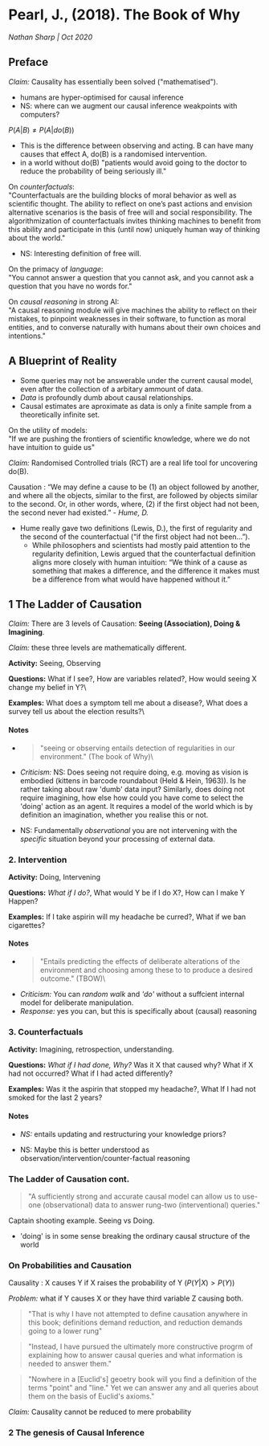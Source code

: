 # Pearl, J., (2018). The Book of Why
_Nathan Sharp | Oct 2020_

## Preface
_Claim:_ Causality has essentially been solved ("mathematised").

  - humans are hyper-optimised for causal inference
  - NS: where can we augment our causal inference weakpoints with computers? 

$P(A | B) \neq P(A | do(B))$
  
  - This is the difference between observing and acting. B can have many causes that effect A, do(B) is a randomised intervention.
  - in a world without do(B) "patients would avoid going to the doctor to reduce the probability of being seriously ill."

On _counterfactuals_:\
"Counterfactuals are the building blocks of moral behavior as well as scientific thought. The ability to reflect on one’s past actions and envision alternative scenarios is the basis of free will and social responsibility. The algorithmization of counterfactuals invites thinking machines to benefit from this ability and participate in this (until now) uniquely human way of thinking about the world."

  - NS: Interesting definition of free will.

On the primacy of _language_:\
"You cannot answer a question that you cannot ask, and you cannot ask a question that you have no words for." 

On _causal reasoning_ in strong AI:\
"A causal reasoning module will give machines the ability to reflect on their mistakes, to pinpoint weaknesses in their software, to function as moral entities, and to converse naturally with humans about their own choices and intentions."

## A Blueprint of Reality

  - Some queries may not be answerable under the current causal model, even after the collection of a arbitary ammount of data.
  - _Data_ is profoundly dumb about causal relationships.
  - Causal estimates are aproximate as data is only a finite sample from a theoretically infinite set.

On the utility of models:\
"If we are pushing the frontiers of scientific knowledge, where we do not have intuition to guide us"

_Claim:_ Randomised Controlled trials (RCT) are a real life tool for uncovering do(B).

Causation : “We may define a cause to be (1) an object followed by another, and where all the objects, similar to the first, are followed by objects similar to the second. Or, in other words, where, (2) if the first object had not been, the second never had existed.” _- Hume, D._

  - Hume really gave two definitions (Lewis, D.), the first of regularity and the second of the counterfactual (“if the first object had not been…”).
    - While philosophers and scientists had mostly paid attention to the regularity definition, Lewis argued that the counterfactual definition aligns more closely with human intuition: “We think of a cause as something that makes a difference, and the difference it makes must be a difference from what would have happened without it.”

## 1 The Ladder of Causation
_Claim:_ There are 3 levels of Causation: __Seeing (Association), Doing & Imagining__.

_Claim:_ these three levels are mathematically different.

__Activity:__ Seeing, Observing

__Questions:__
What if I see?, How are variables related?, How would seeing X change my belief in Y?\

__Examples:__ What does a symptom tell me about a disease?, What does a survey tell us about the election results?\

#### Notes
- > "seeing or observing entails detection of regularities in our environment." (The book of Why)\

- _Criticism:_ NS: Does seeing not require doing, e.g. moving as vision is embodied (kittens in barcode roundabout (Held & Hein, 1963)). Is he rather taking about raw 'dumb' data input? Similarly, does doing not require imagining, how else how could you have come to select the 'doing' action as an agent. It requires a model of the world which is by definition an imagination, whether you realise this or not.

- NS: Fundamentally _observational_ you are not intervening with the _specific_ situation beyond your processing of external data. 

### 2. Intervention

__Activity:__ Doing, Intervening

__Questions:__ _What if I do?_, What would Y be if I do X?, How can I make Y Happen?

__Examples:__ If I take aspirin will my headache be curred?, What if we ban cigarettes?

#### Notes
- > "Entails predicting the effects of deliberate alterations of the environment and choosing among these to to produce a desired outcome." (TBOW)\
- _Criticism:_ You can _random walk_ and _'do'_ without a suffcient internal model for deliberate manipulation.
- _Response:_ yes you can, but this is specifically about (causal) reasoning

### 3. Counterfactuals

__Activity:__ Imagining, retrospection, understanding.

__Questions:__ _What if I had done, Why?_ Was it X that caused why? What if X had not occurred? What if I had acted differently?

__Examples:__ Was it the aspirin that stopped my headache?, What If I had not smoked for the last 2 years?

#### Notes
- _NS:_ entails updating and restructuring your knowledge priors?

- NS: Maybe this is better understood as observation/intervention/counter-factual reasoning

### The Ladder of Causation cont. 
> "A sufficiently strong and accurate causal model can allow us to use-one (observational) data to answer rung-two (interventional) queries."

Captain shooting example. Seeing vs Doing. 
- 'doing' is in some sense breaking the ordinary causal structure of the world  

### On Probabilities and Causation 
Causality
  : X causes Y if X raises the probability of Y $(P( Y | X) > P(Y))$

_Problem:_ what if Y causes X or they have third variable Z causing both.

> "That is why I have not attempted to define causation anywhere in this book; definitions demand reduction, and reduction demands going to a lower rung"

> "Instead, I have pursued the ultimately more constructive progrm of explaining how to answer causal queries and what information is needed to answer them."

> "Nowhere in a [Euclid's] geoetry book will you find a definition of the terms  "point" and "line." Yet we can answer any and all queries about them on the basis of Euclid's axioms."

_Claim:_ Causality cannot be reduced to mere probability 

### 2 The genesis of Causal Inference

